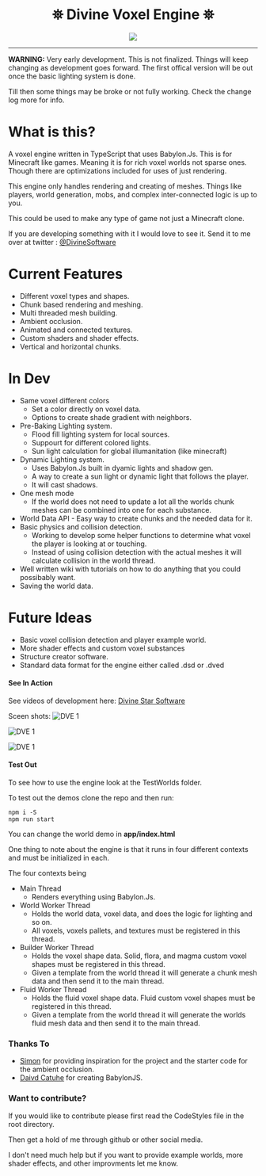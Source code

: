 <h1 align="center">
 ⛯ Divine Voxel Engine ⛯
</h1>

<p align="center">
<img src="https://divinestarapparel.com/wp-content/uploads/2021/02/logo-small.png"/>
</p>

---
**WARNING:**
Very early development. This is not finalized. Things will keep changing as development goes forward.
The first offical version will be out once the basic lighting system is done. 

Till then some things may be broke or not fully working.
Check the change log more for info.

# What is this?

A voxel engine written in TypeScript that uses Babylon.Js. This is for Minecraft like games. Meaning it is for rich voxel worlds not sparse ones. Though there are optimizations included for uses of just rendering.

This engine only handles rendering and creating of meshes. Things like players, world generation, mobs, and complex inter-connected logic is up to you.

This could be used to make any type of game not just a Minecraft clone. 

If you are developing something with it I would love to see it. Send it to me over at twitter : [@DivineSoftware](https://twitter.com/DivineSoftware)

# Current Features

- Different voxel types and shapes.
- Chunk based rendering and meshing.
- Multi threaded mesh building.
- Ambient occlusion.
- Animated and connected textures.
- Custom shaders and shader effects.
- Vertical and horizontal chunks.

# In Dev

- Same voxel different colors
  - Set a color directly on voxel data. 
  - Options to create shade gradient with neighbors. 
- Pre-Baking Lighting system.
  - Flood fill lighting system for local sources.
  - Suppourt for different colored lights.
  - Sun light calculation for global illumanitation (like minecraft) 
- Dynamic Lighting system.
  - Uses Babylon.Js built in dyamic lights and shadow gen.
  - A way to create a sun light or dynamic light that follows the player. 
  - It will cast shadows. 
- One mesh mode
  - If the world does not need to update a lot all the worlds chunk meshes can be combined into one for each substance.
- World Data API - Easy way to create chunks and the needed data for it.
- Basic physics and collision detection. 
  - Working to develop some helper functions to determine what voxel the player is looking at or touching. 
  - Instead of using collision detection with the actual meshes it will calculate collision in the world thread. 
- Well written wiki with tutorials on how to do anything that you could possibably want.
- Saving the world data.

# Future Ideas

  - Basic voxel collision detection and player example world.
  - More shader effects and custom voxel substances
  - Structure creator software. 
  - Standard data format for the engine either called .dsd or .dved


#### See In Action

See videos of development here:
[Divine Star Software](https://www.youtube.com/channel/UC6n2h7qiuEHI6oLLvod5wdg)

Sceen shots:
![DVE 1](https://portfolio.lucasdamianjohnson.dev/images/portfolio/DVOXEL/ss11.jpg)

![DVE 1](https://portfolio.lucasdamianjohnson.dev/images/portfolio/DVOXEL/ss9.jpg)

![DVE 1](https://portfolio.lucasdamianjohnson.dev/images/portfolio/DVOXEL/ss8.jpg)




#### Test Out

To see how to use the engine look at the TestWorlds folder.

To test out the demos clone the repo and then run:

```console
npm i -S
npm run start
```

You can change the world demo in **app/index.html**

One thing to note about the engine is that it runs in four different contexts and must be initialized in each. 

The four contexts being

- Main Thread
  - Renders everything using Babylon.Js.
- World Worker Thread 
  - Holds the world data, voxel data, and does the logic for lighting and so on.
  - All voxels, voxels pallets, and textures must be registered in this thread.
- Builder Worker Thread 
  - Holds the voxel shape data. Solid, flora, and magma custom voxel shapes must be registered in this thread.
  - Given a template from the world thread it will generate a chunk mesh data and then send it to the main thread.
- Fluid Worker Thread 
  - Holds the fluid voxel shape data. Fluid custom voxel shapes must be registered in this thread.
  - Given a template from the world thread it will generate the worlds fluid mesh data and then send it to the main thread.



### Thanks To

- [Simon](https://twitter.com/iced_coffee_dev) for providing inspiration for the project and the starter code for the ambient occlusion.
- [Daivd Catuhe](https://www.linkedin.com/in/dcatuhe/) for creating BabylonJS.

### Want to contribute?

If you would like to contribute please first read the CodeStyles file in the root directory. 

Then get a hold of me through github or other social media. 

I don't need much help but if you want to provide example worlds, more shader effects, and other improvments let me know. 



 
